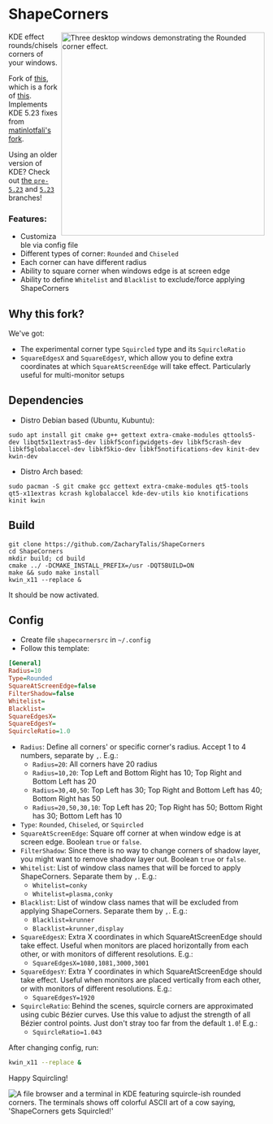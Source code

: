 # ShapeCorners
<img src="https://i.imgur.com/H9nuCv8.png" alt="Three desktop windows demonstrating the Rounded corner effect." align="right" width="400px">
KDE effect rounds/chisels corners of your windows.

Fork of [this](https://github.com/khanhas/ShapeCorners), which is a fork of [this](https://sourceforge.net/projects/shapecorners/). Implements KDE 5.23 fixes from [matinlotfali's fork](https://github.com/matinlotfali/KDE-Rounded-Corners).

Using an older version of KDE? Check out [the `pre-5.23`](https://github.com/ZacharyTalis/ShapeCorners/tree/pre-5.23) and [`5.23`](https://github.com/ZacharyTalis/ShapeCorners/tree/5.23) branches!

### Features:
- Customizable via config file
- Different types of corner: `Rounded` and `Chiseled`
- Each corner can have different radius
- Ability to square corner when windows edge is at screen edge
- Ability to define `Whitelist` and `Blacklist` to exclude/force applying ShapeCorners

## Why this fork?
We've got:
- The experimental corner type `Squircled` type and its `SquircleRatio`
- `SquareEdgesX` and `SquareEdgesY`, which allow you to define extra coordinates at which `SquareAtScreenEdge` will take effect. Particularly useful for multi-monitor setups

## Dependencies
- Distro Debian based (Ubuntu, Kubuntu):
```
sudo apt install git cmake g++ gettext extra-cmake-modules qttools5-dev libqt5x11extras5-dev libkf5configwidgets-dev libkf5crash-dev libkf5globalaccel-dev libkf5kio-dev libkf5notifications-dev kinit-dev kwin-dev 
```
- Distro Arch based:
```
sudo pacman -S git cmake gcc gettext extra-cmake-modules qt5-tools qt5-x11extras kcrash kglobalaccel kde-dev-utils kio knotifications kinit kwin
```

## Build
```
git clone https://github.com/ZacharyTalis/ShapeCorners
cd ShapeCorners
mkdir build; cd build
cmake ../ -DCMAKE_INSTALL_PREFIX=/usr -DQT5BUILD=ON
make && sudo make install
kwin_x11 --replace &
```

It should be now activated.

## Config
- Create file `shapecornersrc` in `~/.config`
- Follow this template:
```ini
[General]
Radius=10
Type=Rounded
SquareAtScreenEdge=false
FilterShadow=false
Whitelist=
Blacklist=
SquareEdgesX=
SquareEdgesY=
SquircleRatio=1.0
```

- `Radius`: Define all corners' or specific corner's radius. Accept 1 to 4 numbers, separate by `,`. E.g.:
    - `Radius=20`: All corners have 20 radius
    - `Radius=10,20`: Top Left and Bottom Right has 10; Top Right and Bottom Left has 20
    - `Radius=30,40,50`: Top Left has 30; Top Right and Bottom Left has 40; Bottom Right has 50
    - `Radius=20,50,30,10`: Top Left has 20; Top Right has 50; Bottom Right has 30; Bottom Left has 10
- `Type`: `Rounded`, `Chiseled`, or `Squircled`
- `SquareAtScreenEdge`: Square off corner at when window edge is at screen edge. Boolean `true` or `false`.
- `FilterShadow`: Since there is no way to change corners of shadow layer, you might want to remove shadow layer out. Boolean `true` or `false`.
- `Whitelist`: List of window class names that will be forced to apply ShapeCorners. Separate them by `,`. E.g.:
    - `Whitelist=conky`
    - `Whitelist=plasma,conky`
- `Blacklist`: List of window class names that will be excluded from applying ShapeCorners. Separate them by `,`. E.g.:
    - `Blacklist=krunner`
    - `Blacklist=krunner,display`
- `SquareEdgesX`: Extra X coordinates in which SquareAtScreenEdge should take effect. Useful when monitors are placed horizontally from each other, or with monitors of different resolutions. E.g.:
    - `SquareEdgesX=1080,1081,3000,3001`
- `SquareEdgesY`: Extra Y coordinates in which SquareAtScreenEdge should take effect. Useful when monitors are placed vertically from each other, or with monitors of different resolutions. E.g.:
    - `SquareEdgesY=1920`
- `SquircleRatio`: Behind the scenes, squircle corners are approximated using cubic Bézier curves. Use this value to adjust the strength of all Bézier control points. Just don't stray too far from the default `1.0`! E.g.:
  - `SquircleRatio=1.043`

After changing config, run:
```bash
kwin_x11 --replace &
```

Happy Squircling!

<img src="https://i.imgur.com/4e0VFku.png" alt="A file browser and a terminal in KDE featuring squircle-ish rounded corners. The terminals shows off colorful ASCII art of a cow saying, 'ShapeCorners gets Squircled!'">
